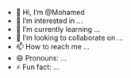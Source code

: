 - 👋 Hi, I’m @Mohamed
- 👀 I’m interested in ...
- 🌱 I’m currently learning ...
- 💞️ I’m looking to collaborate on ...
- 📫 How to reach me ...
- 😄 Pronouns: ...
- ⚡ Fun fact: ...

<!---
cheybte/cheybte is a ✨ special ✨ repository because its `README.md` (this file) appears on your GitHub profile.
You can click the Preview link to take a look at your changes.
--->
